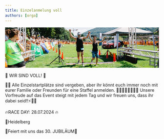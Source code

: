 ```yaml
---
title: Einzelanmelung voll
authors: [orga]
---
```


![Staffel](/img/banner/Ergebnisse.png)

🥳 WIR SIND VOLL! 🥳

💪🏻 Alle Einzelstartplätze sind vergeben, aber ihr könnt euch immer noch mit eurer Familie oder Freunden für eine Staffel anmelden. 🏊🏻🚴🏽‍♂️🏃🏼‍♀️
Unsere Vorfreude auf das Event steigt mit jedem Tag und wir freuen uns, dass ihr dabei seid!!⚡🎉🏁

🔥RACE DAY: 28.07.2024 🔥 

📍Heidelberg 

🚀Feiert mit uns das 30. JUBILÄUM🚀

